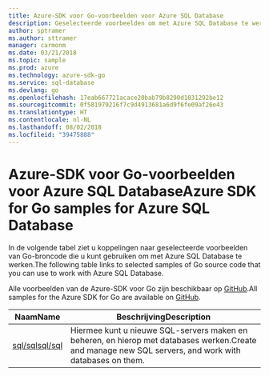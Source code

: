```yaml
---
title: Azure-SDK voor Go-voorbeelden voor Azure SQL Database
description: Geselecteerde voorbeelden om met Azure SQL Database te werken met behulp van de Azure-SDK voor Go.
author: sptramer
ms.author: sttramer
manager: carmonm
ms.date: 03/21/2018
ms.topic: sample
ms.prod: azure
ms.technology: azure-sdk-go
ms.service: sql-database
ms.devlang: go
ms.openlocfilehash: 17eab667721acace20bab79b8290d1031292be12
ms.sourcegitcommit: 0f581979216f7c9d4913681a6d9f6fe09af26e43
ms.translationtype: HT
ms.contentlocale: nl-NL
ms.lasthandoff: 08/02/2018
ms.locfileid: "39475888"
---
```

# <a name="azure-sdk-for-go-samples-for-azure-sql-database"></a><span data-ttu-id="1a2ce-103">Azure-SDK voor Go-voorbeelden voor Azure SQL Database</span><span class="sxs-lookup"><span data-stu-id="1a2ce-103">Azure SDK for Go samples for Azure SQL Database</span></span>

<span data-ttu-id="1a2ce-104">In de volgende tabel ziet u koppelingen naar geselecteerde voorbeelden van Go-broncode die u kunt gebruiken om met Azure SQL Database te werken.</span><span class="sxs-lookup"><span data-stu-id="1a2ce-104">The following table links to selected samples of Go source code that you can use to work with Azure SQL Database.</span></span>

<span data-ttu-id="1a2ce-105">Alle voorbeelden van de Azure-SDK voor Go zijn beschikbaar op [GitHub](https://github.com/Azure-Samples/azure-sdk-for-go-samples).</span><span class="sxs-lookup"><span data-stu-id="1a2ce-105">All samples for the Azure SDK for Go are available on [GitHub](https://github.com/Azure-Samples/azure-sdk-for-go-samples).</span></span>

| <span data-ttu-id="1a2ce-106">Naam</span><span class="sxs-lookup"><span data-stu-id="1a2ce-106">Name</span></span> | <span data-ttu-id="1a2ce-107">Beschrijving</span><span class="sxs-lookup"><span data-stu-id="1a2ce-107">Description</span></span> |
|------|-------------|
| [<span data-ttu-id="1a2ce-108">sql/sql</span><span class="sxs-lookup"><span data-stu-id="1a2ce-108">sql/sql</span></span>](https://github.com/Azure-Samples/azure-sdk-for-go-samples/blob/master/sql/sql.go) | <span data-ttu-id="1a2ce-109">Hiermee kunt u nieuwe SQL-servers maken en beheren, en hierop met databases werken.</span><span class="sxs-lookup"><span data-stu-id="1a2ce-109">Create and manage new SQL servers, and work with databases on them.</span></span> |
